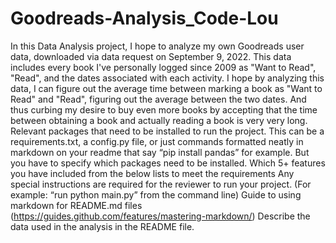 # Goodreads-Analysis_Code-Lou

In this Data Analysis project, I hope to analyze my own Goodreads user data, downloaded via data request on September 9, 2022. 
This data includes every book I've personally logged since 2009 as "Want to Read", "Read", and the dates associated with each activity. 
I hope by analyzing this data, I can figure out the average time between marking a book as "Want to Read" and "Read", figuring out the average between the two dates. And thus curbing my desire to buy even more books by accepting that the time between obtaining a book and actually reading a book is very very long. 
Relevant packages that need to be installed to run the project. This can be a requirements.txt, a config.py file, or just commands formatted neatly in markdown on your readme that say “pip install pandas” for example. But you have to specify which packages need to be installed. 
Which 5+ features you have included from the below lists to meet the requirements
Any special instructions are required for the reviewer to run your project. (For example: “run python main.py” from the command line)
Guide to using markdown for README.md files (https://guides.github.com/features/mastering-markdown/)
Describe the data used in the analysis in the README file.
